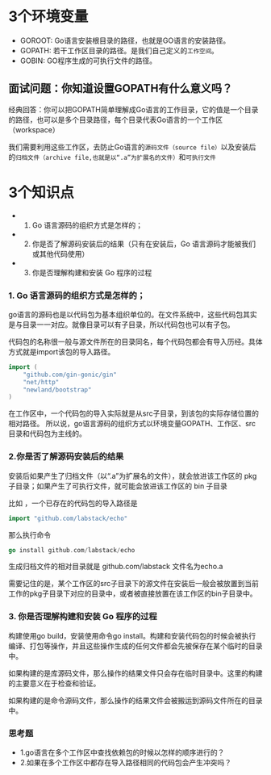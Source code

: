 # 3个环境变量

* GOROOT: Go语言安装根目录的路径，也就是GO语言的安装路径。
* GOPATH: 若干工作区目录的路径。是我们自己定义的`工作空间`。
* GOBIN: GO程序生成的可执行文件的路径。


## 面试问题：你知道设置GOPATH有什么意义吗？

经典回答：你可以把GOPATH简单理解成Go语言的工作目录，它的值是一个目录的路径，也可以是多个目录路径，每个目录代表Go语言的一个工作区（workspace）

我们需要利用这些工作区，去防止Go语言的`源码文件（source file）`以及安装后的`归档文件（archive file,也就是以“.a”为扩展名的文件）`和`可执行文件`


# 3个知识点

* 1. Go 语言源码的组织方式是怎样的；
* 2. 你是否了解源码安装后的结果（只有在安装后，Go 语言源码才能被我们或其他代码使用）
* 3. 你是否理解构建和安装 Go 程序的过程


### 1. Go 语言源码的组织方式是怎样的；

go语言的源码也是以代码包为基本组织单位的。在文件系统中，这些代码包其实是与目录一一对应。就像目录可以有子目录，所以代码包也可以有子包。

代码包的名称很一般与源文件所在的目录同名，每个代码包都会有导入历经。具体方式就是import该包的导入路径。

```go
import (
	"github.com/gin-gonic/gin"
	"net/http"
	"newland/bootstrap"
)
```

在工作区中，一个代码包的导入实际就是从src子目录，到该包的实际存储位置的相对路径。
所以说，go语言源码的组织方式以环境变量GOPATH、工作区、src目录和代码包为主线的。

### 2.你是否了解源码安装后的结果

安装后如果产生了归档文件（以“.a”为扩展名的文件），就会放进该工作区的 pkg 子目录；如果产生了可执行文件，就可能会放进该工作区的 bin 子目录

比如 ，一个已存在的代码包的导入路径是

```go
import "github.com/labstack/echo"
```

那么执行命令 

```go
go install github.com/labstack/echo
```

生成归档文件的相对目录就是 github.com/labstack 文件名为echo.a

需要记住的是，某个工作区的src子目录下的源文件在安装后一般会被放置到当前工作的pkg子目录下对应的目录中，或者被直接放置在该工作区的bin子目录中。

### 3. 你是否理解构建和安装 Go 程序的过程

构建使用go build，安装使用命令go install。构建和安装代码包的时候会被执行编译、打包等操作，并且这些操作生成的任何文件都会先被保存在某个临时的目录中。

如果构建的是库源码文件，那么操作的结果文件只会存在临时目录中。这里的构建的主要意义在于检查和验证。

如果构建的是命令源码文件，那么操作的结果文件会被搬运到源码文件所在的目录中。


### 思考题

* 1.go语言在多个工作区中查找依赖包的时候以怎样的顺序进行的？
* 2.如果在多个工作区中都存在导入路径相同的代码包会产生冲突吗？
